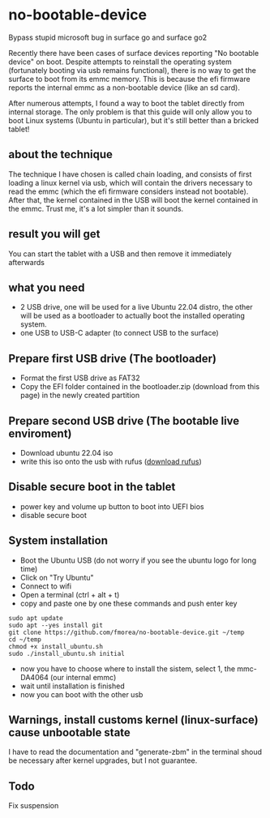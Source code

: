 # no-bootable-device
Bypass stupid microsoft bug in surface go and surface go2

Recently there have been cases of surface devices reporting "No bootable device" on boot.
Despite attempts to reinstall the operating system (fortunately booting via usb remains functional), there is no way to get the surface to boot from its emmc memory. This is because the efi firmware reports the internal emmc as a non-bootable device (like an sd card).

After numerous attempts, I found a way to boot the tablet directly from internal storage. The only problem is that this guide will only allow you to boot Linux systems (Ubuntu in particular), but it's still better than a bricked tablet!

## about the technique
The technique I have chosen is called chain loading, and consists of first loading a linux kernel via usb, which will contain the drivers necessary to read the emmc (which the efi firmware considers instead not bootable). After that, the kernel contained in the USB will boot the kernel contained in the emmc.
Trust me, it's a lot simpler than it sounds.

## result you will get
You can start the tablet with a USB and then remove it immediately afterwards

## what you need
- 2 USB drive, one will be used for a live Ubuntu 22.04 distro, the other will be used as a bootloader to actually boot the installed operating system.
- one USB to USB-C adapter (to connect USB to the surface)

## Prepare first USB drive (The bootloader)
- Format the first USB drive as FAT32
- Copy the EFI folder contained in the bootloader.zip (download from this page) in the newly created partition

## Prepare second USB drive (The bootable live enviroment)
- Download ubuntu 22.04 iso 
- write this iso onto the usb with rufus ([download rufus](https://rufus.ie/it/))

## Disable secure boot in the tablet
- power key and volume up button to boot into UEFI bios
- disable secure boot

## System installation
- Boot the Ubuntu USB (do not worry if you see the ubuntu logo for long time)
- Click on "Try Ubuntu"
- Connect to wifi
- Open a terminal (ctrl + alt + t)
- copy and paste one by one these commands and push enter key
```
sudo apt update
sudo apt --yes install git
git clone https://github.com/fmorea/no-bootable-device.git ~/temp
cd ~/temp
chmod +x install_ubuntu.sh
sudo ./install_ubuntu.sh initial
```
- now you have to choose where to install the sistem, select 1, the mmc-DA4064 (our internal emmc)
- wait until installation is finished
- now you can boot with the other usb


## Warnings, install customs kernel (linux-surface) cause unbootable state
I have to read the documentation and "generate-zbm" in the terminal shoud be necessary after kernel upgrades, but I not guarantee. 

## Todo
Fix suspension


